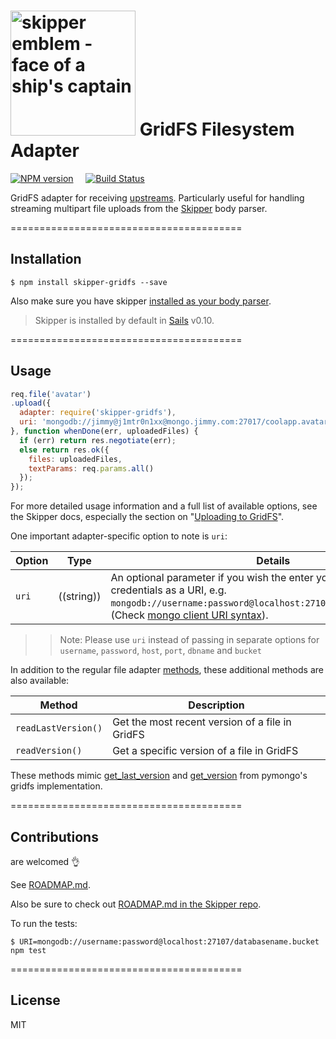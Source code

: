 # [<img title="skipper-gridfs - GridFS filesystem adapter for Skipper" src="http://i.imgur.com/P6gptnI.png" width="200px" alt="skipper emblem - face of a ship's captain"/>](https://github.com/willhuang85/skipper-gridfs) GridFS Filesystem Adapter

[![NPM version](https://badge.fury.io/js/skipper-gridfs.png)](http://badge.fury.io/js/skipper-gridfs) &nbsp; &nbsp;
[![Build Status](https://travis-ci.org/willhuang85/skipper-gridfs.svg?branch=master)](https://travis-ci.org/willhuang85/skipper-gridfs)

GridFS adapter for receiving [upstreams](https://github.com/balderdashy/skipper#what-are-upstreams). Particularly useful for handling streaming multipart file uploads from the [Skipper](https://github.com/balderdashy/skipper) body parser.


========================================

## Installation

```
$ npm install skipper-gridfs --save
```

Also make sure you have skipper [installed as your body parser](http://beta.sailsjs.org/#/documentation/concepts/Middleware?q=adding-or-overriding-http-middleware).

> Skipper is installed by default in [Sails](https://github.com/balderdashy/sails) v0.10.

========================================


## Usage

```javascript
req.file('avatar')
.upload({
  adapter: require('skipper-gridfs'),
  uri: 'mongodb://jimmy@j1mtr0n1xx@mongo.jimmy.com:27017/coolapp.avatar_uploads'
}, function whenDone(err, uploadedFiles) {
  if (err) return res.negotiate(err);
  else return res.ok({
    files: uploadedFiles,
    textParams: req.params.all()
  });
});
```

For more detailed usage information and a full list of available options, see the Skipper docs, especially the section on "[Uploading to GridFS](https://github.com/balderdashy/skipper#uploading-files-to-gridfs)".


One important adapter-specific option to note is `uri`:

| Option    | Type       | Details |
|-----------|:----------:|---------|
| `uri`     | ((string)) | An optional parameter if you wish the enter your mongodb credentials as a URI, e.g. `mongodb://username:password@localhost:27107/databasename.bucket`.<br/> (Check [mongo client URI syntax](http://api.mongodb.org/java/current/com/mongodb/MongoClientURI.html)).|

>>Note:
>>Please use `uri` instead of passing in separate options for `username`, `password`, `host`, `port`, `dbname` and `bucket`

In addition to the regular file adapter [methods](https://github.com/balderdashy/skipper#what-are-filesystem-adapters), these additional methods are also available:

Method      | Description
 ----------- | ------------------
 `readLastVersion()`      | Get the most recent version of a file in GridFS
 `readVersion()`    | Get a specific version of a file in GridFS
 
 These methods mimic [get_last_version](http://api.mongodb.org/python/current/api/gridfs/#gridfs.GridFS.get_last_version) and [get_version](http://api.mongodb.org/python/current/api/gridfs/#gridfs.GridFS.get_version) from pymongo's gridfs implementation.

========================================

## Contributions

are welcomed :ok_hand:

See [ROADMAP.md](https://github.com/willhuang85/skipper-gridfs/blob/master/ROADMAP.md).

Also be sure to check out [ROADMAP.md in the Skipper repo](https://github.com/balderdashy/skipper/blob/master/ROADMAP.md).

To run the tests:

```shell
$ URI=mongodb://username:password@localhost:27107/databasename.bucket npm test
```


========================================

## License

MIT
